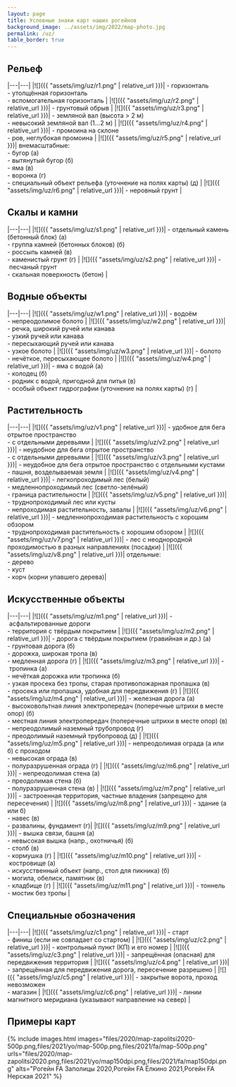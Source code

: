 ```yaml
---
layout: page
title: Условные знаки карт наших рогейнов
background_image: ../assets/img/2022/map-photo.jpg
permalink: /uz/
table_border: true
---
```


Рельеф
------

|---|---|
|![]({{ "assets/img/uz/r1.png" | relative_url }})| -&nbsp;горизонталь<br/>-&nbsp;утолщённая горизонталь<br/>-&nbsp;вспомогательная горизонталь |
|![]({{ "assets/img/uz/r2.png" | relative_url }})| -&nbsp;грунтовый обрыв |
|![]({{ "assets/img/uz/r3.png" | relative_url }})| -&nbsp;земляной вал (высота > 2 м)<br/>-&nbsp;невысокий земляной вал (1...2 м) |
|![]({{ "assets/img/uz/r4.png" | relative_url }})| -&nbsp;промоина на склоне<br/>-&nbsp;ров, неглубокая промоина |
|![]({{ "assets/img/uz/r5.png" | relative_url }})| внемасштабные:<br/>-&nbsp;бугор (а)<br/>-&nbsp;вытянутый бугор (б)<br/>-&nbsp;яма (в)<br/>-&nbsp;воронка (г)<br/>-&nbsp;специальный объект рельефа (уточнение на полях карты) (д) |
|![]({{ "assets/img/uz/r6.png" | relative_url }})| -&nbsp;неровный грунт |

Скалы и камни
-------------

|---|---|
|![]({{ "assets/img/uz/s1.png" | relative_url }})| -&nbsp;отдельный камень (бетонный блок) (а)<br/>-&nbsp;группа камней (бетонных блоков) (б)<br/>-&nbsp;россыпь камней (в)<br/>-&nbsp;каменистый грунт (г) |
|![]({{ "assets/img/uz/s2.png" | relative_url }})| -&nbsp;песчаный грунт<br/>-&nbsp;скальная поверхность (бетон) |

Водные объекты
--------------

|---|---|
|![]({{ "assets/img/uz/w1.png" | relative_url }})| -&nbsp;водоём<br/>-&nbsp;непреодолимое болото |
|![]({{ "assets/img/uz/w2.png" | relative_url }})| -&nbsp;речка, широкий ручей или канава<br/>-&nbsp;узкий ручей или канава<br/>-&nbsp;пересыхающий ручей или канава<br/>-&nbsp;узкое болото |
|![]({{ "assets/img/uz/w3.png" | relative_url }})| -&nbsp;болото<br/>-&nbsp;нечёткое, пересыхающее болото |
|![]({{ "assets/img/uz/w4.png" | relative_url }})| -&nbsp;яма с водой (а)<br/>-&nbsp;колодец (б)<br/>-&nbsp;родник с водой, пригодной для питья (в)<br/>-&nbsp;особый объект гидрографии (уточнение на полях карты) (г) |

Растительность
--------------

|---|---|
|![]({{ "assets/img/uz/v1.png" | relative_url }})| -&nbsp;удобное для бега отрытое пространство<br/>-&nbsp;с отдельными деревьями |
|![]({{ "assets/img/uz/v2.png" | relative_url }})| -&nbsp;неудобное для бега отрытое пространство<br/>-&nbsp;с отдельными деревьями |
|![]({{ "assets/img/uz/v3.png" | relative_url }})| -&nbsp;неудобное для бега отрытое пространство с отдельными кустами<br/>-&nbsp;пашня, возделываемая земля |
|![]({{ "assets/img/uz/v4.png" | relative_url }})| -&nbsp;легкопроходимый лес (белый)<br/>-&nbsp;медленнопроходимый лес (светло-зелёный)<br/> -&nbsp;граница растительности |
|![]({{ "assets/img/uz/v5.png" | relative_url }})| -&nbsp;труднопроходимый лес или кусты<br/>-&nbsp;непроходимая растительность, завалы |
|![]({{ "assets/img/uz/v6.png" | relative_url }})| -&nbsp;медленнопроходимая растительность с хорошим обзором<br/>-&nbsp;труднопроходимая растительность с хорошим обзором |
|![]({{ "assets/img/uz/v7.png" | relative_url }})| -&nbsp;лес с неоднородной проходимостью в разных направлениях (посадки) |
|![]({{ "assets/img/uz/v8.png" | relative_url }})| отдельные:<br/>-&nbsp;дерево<br/>-&nbsp;куст<br/>-&nbsp;корч (корни упавшего дерева)|

Искусственные объекты
---------------------

|---|---|
|![]({{ "assets/img/uz/m1.png" | relative_url }})| -&nbsp;асфальтированные дороги<br/>-&nbsp;территория с твёрдым покрытием |
|![]({{ "assets/img/uz/m2.png" | relative_url }})| -&nbsp;дорога с твёрдым покрытием (гравийная и др.) (а)<br/>-&nbsp;грунтовая дорога (б)<br/>-&nbsp;дорожка, широкая тропа (в)<br/>-&nbsp;медленная дорога (г) |
|![]({{ "assets/img/uz/m3.png" | relative_url }})| -&nbsp;тропинка (а)<br/>-&nbsp;нечёткая дорожка или тропинка (б)<br/>-&nbsp;узкая просека без тропы, старая противопожарная пропашка (в)<br/>-&nbsp;просека или пропашка, удобная для передвижения (г) |
|![]({{ "assets/img/uz/m4.png" | relative_url }})| -&nbsp;железная дорога (а)<br/>-&nbsp;высоковольтная линия электропередач (поперечные штрихи в месте опор) (б)<br/>-&nbsp;местная линия электропередач (поперечные штрихи в месте опор) (в)<br/>-&nbsp;непреодолимый наземный трубопровод (г)<br/>-&nbsp;преодолимый наземный трубопровод (д) |
|![]({{ "assets/img/uz/m5.png" | relative_url }})| -&nbsp;непреодолимая ограда (а или б) с проходом<br/>-&nbsp;невысокая ограда (в)<br/>-&nbsp;полуразрушенная ограда (г) |
|![]({{ "assets/img/uz/m6.png" | relative_url }})| -&nbsp;непреодолимая стена (а)<br/>-&nbsp;преодолимая стена (б)<br/>-&nbsp;полуразрушенная стена (в) |
|![]({{ "assets/img/uz/m7.png" | relative_url }})| -&nbsp;застроенная территория, частные владения (запрещено для пересечения) |
|![]({{ "assets/img/uz/m8.png" | relative_url }})| -&nbsp;здание (а или б)<br/>-&nbsp;навес (в)<br/>-&nbsp;развалины, фундамент (г)|
|![]({{ "assets/img/uz/m9.png" | relative_url }})| -&nbsp;вышка связи, башня (а)<br/>-&nbsp;невысокая вышка (напр., охотничья) (б)<br/>-&nbsp;столб (в)<br/>-&nbsp;кормушка (г) |
|![]({{ "assets/img/uz/m10.png" | relative_url }})| -&nbsp;костровище (а)<br/>-&nbsp;искусственный объект (напр., стол для пикника) (б)<br/>-&nbsp;могила, обелиск, памятник (в)<br/>-&nbsp;кладбище (г) |
|![]({{ "assets/img/uz/m11.png" | relative_url }})| -&nbsp;тоннель<br/>-&nbsp;мостик без тропы |

Специальные обозначения
-----------------------

|---|---|
|![]({{ "assets/img/uz/c1.png" | relative_url }})| -&nbsp;старт<br/>-&nbsp;финиш (если не совпадает со стартом) |
|![]({{ "assets/img/uz/c2.png" | relative_url }})| -&nbsp;контрольный пункт (КП) и его номер |
|![]({{ "assets/img/uz/c3.png" | relative_url }})| -&nbsp;запрещённая (опасная) для передвижения территория |
|![]({{ "assets/img/uz/c4.png" | relative_url }})| -&nbsp;запрещённая для передвижения дорога, пересечение разрешено |
|![]({{ "assets/img/uz/c5.png" | relative_url }})| -&nbsp;закрытые ворота, проход невозможен<br/>-&nbsp;магазин |
|![]({{ "assets/img/uz/c6.png" | relative_url }})| -&nbsp;линии магнитного меридиана (указывают направление на север) |

Примеры карт
------------

{% include images.html
    images="files/2020/map-zapolitsi2020-500p.png,files/2021/yo/map-500p.png,files/2021/fa/map-500p.png"
    urls="files/2020/map-zapolitsi2020.png,files/2021/yo/map150dpi.png,files/2021/fa/map150dpi.png"
    alts="Рогейн FA Заполицы 2020,Рогейн FA Ёлкино 2021,Рогейн FA Нерская 2021" %}

